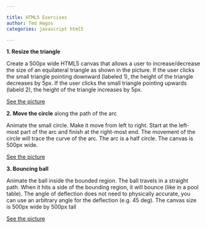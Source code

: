 ```yaml
---

title: HTML5 Exercises
author: Ted Hagos
categories: javascript html5

---
```



**1. Resize the triangle**

Create a 500px wide HTML5 canvas that allows a user to increase/decrease the size of an equilateral triangle as shown in the picture. If the user clicks the small triangle pointing downward (labeled 1), the height of the triangle decreases by 5px. If the user clicks the small triangle pointing upwards (labeld 2), the height of the triangle increases by 5px.

<a href="/images/triangle-exam.png">See the picture</a>

**2. Move the circle** along the path of the arc

Animate the small circle. Make it move from left to right. Start at the left-most part of the arc and finish at the right-most end. The movement of the circle will trace the curve of the arc. The arc is a half circle. The canvas is 500px wide.

[See the picture](/images/arc-exam.png) 

**3. Bouncing ball**



Animate the ball inside the bounded region. The ball travels in a straight path. When it hits a side of the bounding region, it will bounce (like in a pool table). The angle of deflection does not need to physically accurate, you can use an arbitrary angle for the deflection (e.g. 45 deg). The canvas size is 500px wide by 500px tall

[See the picture](/images/bounce-exam.png) 
